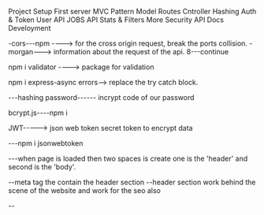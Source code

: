 Project Setup
First server
MVC Pattern
Model Routes Cntroller
Hashing
Auth & Token
User API
JOBS API
Stats & Filters
More Security
API Docs
Develoyment

-cors---npm ----> for the cross origin request, break the ports collision.
-morgan---> information about the request of the api.
8---continue

npm i validator ----> package for validation

npm i express-async errors--> replace the try catch block.

---hashing password------
incrypt code of our password 

bcrypt.js----npm i 

JWT-----> json web token 
secret token to encrypt data

---npm i jsonwebtoken

---when page is loaded then two spaces is create one is the 'header' and second is the 'body'.


--meta tag the contain the header section 
--header section work behind the scene of the website and work for the seo also

--




